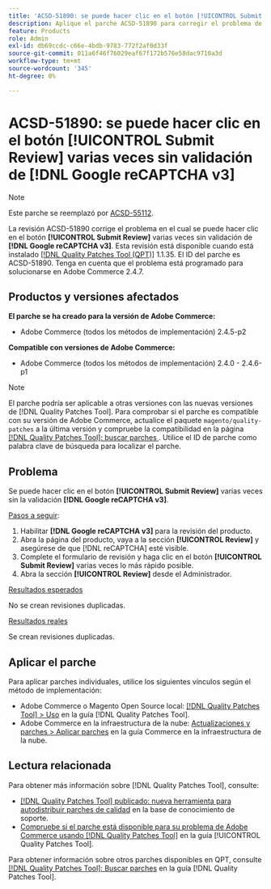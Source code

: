 ```yaml
---
title: 'ACSD-51890: se puede hacer clic en el botón [!UICONTROL Submit review] varias veces'
description: Aplique el parche ACSD-51890 para corregir el problema de Adobe Commerce en el que se puede hacer clic en el botón [!UICONTROL Submit Review] varias veces sin  [!DNL Google reCAPTCHA v3] validación.
feature: Products
role: Admin
exl-id: db69ccdc-c66e-4bdb-9783-772f2af0d33f
source-git-commit: 011a6f46f76029eaf67f172b576e58dac9710a3d
workflow-type: tm+mt
source-wordcount: '345'
ht-degree: 0%

---
```


# ACSD-51890: se puede hacer clic en el botón **[!UICONTROL Submit Review]** varias veces sin validación de **[!DNL Google reCAPTCHA v3]**

>[!NOTE]
>
>Este parche se reemplazó por [ACSD-55112](/help/tools/quality-patches-tool/patches-available-in-qpt/v1-1-42/acsd-55112-submit-review-button-can-be-clicked-multiple-times.md).

La revisión ACSD-51890 corrige el problema en el cual se puede hacer clic en el botón **[!UICONTROL Submit Review]** varias veces sin validación de **[!DNL Google reCAPTCHA v3]**. Esta revisión está disponible cuando está instalado [[!DNL Quality Patches Tool (QPT)]](https://experienceleague.adobe.com/en/docs/commerce-operations/tools/quality-patches-tool/quality-patches-tool-to-self-serve-quality-patches) 1.1.35. El ID del parche es ACSD-51890. Tenga en cuenta que el problema está programado para solucionarse en Adobe Commerce 2.4.7.

## Productos y versiones afectados

**El parche se ha creado para la versión de Adobe Commerce:**

* Adobe Commerce (todos los métodos de implementación) 2.4.5-p2

**Compatible con versiones de Adobe Commerce:**

* Adobe Commerce (todos los métodos de implementación) 2.4.0 - 2.4.6-p1

>[!NOTE]
>
>El parche podría ser aplicable a otras versiones con las nuevas versiones de [!DNL Quality Patches Tool]. Para comprobar si el parche es compatible con su versión de Adobe Commerce, actualice el paquete `magento/quality-patches` a la última versión y compruebe la compatibilidad en la página [[!DNL Quality Patches Tool]: buscar parches ](https://experienceleague.adobe.com/tools/commerce-quality-patches/index.html). Utilice el ID de parche como palabra clave de búsqueda para localizar el parche.

## Problema

Se puede hacer clic en el botón **[!UICONTROL Submit Review]** varias veces sin la validación **[!DNL Google reCAPTCHA v3]**.

<u>Pasos a seguir</u>:

1. Habilitar **[!DNL Google reCAPTCHA v3]** para la revisión del producto.
1. Abra la página del producto, vaya a la sección **[!UICONTROL Review]** y asegúrese de que [!DNL reCAPTCHA] esté visible.
1. Complete el formulario de revisión y haga clic en el botón **[!UICONTROL Submit Review]** varias veces lo más rápido posible.
1. Abra la sección **[!UICONTROL Review]** desde el Administrador.

<u>Resultados esperados</u>

No se crean revisiones duplicadas.

<u>Resultados reales</u>

Se crean revisiones duplicadas.

## Aplicar el parche

Para aplicar parches individuales, utilice los siguientes vínculos según el método de implementación:

* Adobe Commerce o Magento Open Source local: [[!DNL Quality Patches Tool] > Uso](/help/tools/quality-patches-tool/usage.md) en la guía [!DNL Quality Patches Tool].
* Adobe Commerce en la infraestructura de la nube: [Actualizaciones y parches > Aplicar parches](https://experienceleague.adobe.com/docs/commerce-cloud-service/user-guide/develop/upgrade/apply-patches.html) en la guía Commerce en la infraestructura de la nube.

## Lectura relacionada

Para obtener más información sobre [!DNL Quality Patches Tool], consulte:

* [[!DNL Quality Patches Tool] publicado: nueva herramienta para autodistribuir parches de calidad](https://experienceleague.adobe.com/en/docs/commerce-operations/tools/quality-patches-tool/quality-patches-tool-to-self-serve-quality-patches) en la base de conocimiento de soporte.
* [Compruebe si el parche está disponible para su problema de Adobe Commerce usando [!DNL Quality Patches Tool]](/help/tools/quality-patches-tool/patches-available-in-qpt/check-patch-for-magento-issue-with-magento-quality-patches.md) en la guía [!UICONTROL Quality Patches Tool].


Para obtener información sobre otros parches disponibles en QPT, consulte [[!DNL Quality Patches Tool]: Buscar parches](<https://experienceleague.adobe.com/tools/commerce-quality-patches/index.html>) en la guía [!DNL Quality Patches Tool].

